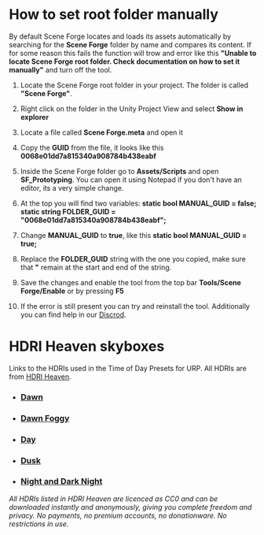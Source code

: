 ﻿
# How to set root folder manually

By default Scene Forge locates and loads its assets automatically by searching for the **Scene Forge** folder by name and compares its content. If for some reason this fails the function will trow and error like this **"Unable to locate Scene Forge root folder. Check documentation on how to set it manually"** and turn off the tool.

1. Locate the Scene Forge root folder in your project. The folder is called **"Scene Forge"**.

2. Right click on the folder in the Unity Project View and select **Show in explorer**

3. Locate a file called **Scene Forge.meta** and open it

4. Copy the **GUID** from the file, it looks like this **0068e01dd7a815340a908784b438eabf**

5. Inside the Scene Forge folder go to **Assets/Scripts** and open **SF_Prototyping**. You can open it using Notepad if you don't have an editor, its a very simple change.

6. At the top you will find two variables:
	**static bool MANUAL_GUID = false;
	static string FOLDER_GUID = "0068e01dd7a815340a908784b438eabf";**

7. Change **MANUAL_GUID** to **true**, like this **static bool MANUAL_GUID = true;**

8. Replace the **FOLDER_GUID** string with the one you copied, make sure that **"** remain at the start and end of the string.

9. Save the changes and enable the tool from the top bar **Tools/Scene Forge/Enable** or by pressing **F5**

11. If the error is still present you can try and reinstall the tool. Additionally you can find help in our [Discrod](group:https://discord.gg/BGsYeCvJ).

# HDRI Heaven skyboxes

Links to the HDRIs used in the Time of Day Presets for URP. All HDRIs are from [HDRI Heaven](https://hdri-haven.com/).
 
- ### [Dawn](https://hdri-haven.com/hdri/clear-sky-afternoon-sky-dome) 
- ### [Dawn Foggy](https://hdri-haven.com/hdri/cloudy-sunset-sky-dome)
- ### [Day](https://hdri-haven.com/hdri/clear-sky-dome)
- ### [Dusk](https://hdri-haven.com/hdri/clear-sky-sunset-sky-dome)
- ### [Night and Dark Night](https://hdri-haven.com/hdri/starry-night-sky-dome)

*All HDRIs listed in HDRI Heaven are licenced as CC0 and can be downloaded instantly and anonymously, giving you complete freedom and privacy. No payments, no premium accounts, no donationware. No restrictions in use.*



